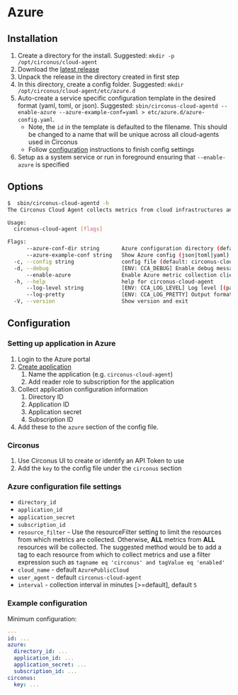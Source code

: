 # Azure

## Installation

1. Create a directory for the install. Suggested: `mkdir -p /opt/circonus/cloud-agent`
1. Download the [latest release](https://github.com/circonus-labs/circonus-cloud-agent/releases/latest)
1. Unpack the release in the directory created in first step
1. In this directory, create a config folder. Suggested: `mkdir /opt/circonus/cloud-agent/etc/azure.d`
1. Auto-create a service specific configuration template in the desired format (yaml, toml, or json).  Suggested: `sbin/circonus-cloud-agentd --enable-azure --azure-example-conf=yaml > etc/azure.d/azure-config.yaml`. 
    * Note, the `id` in the template is defaulted to the filename.  This should be changed to a name that will be unique across all cloud-agents used in Circonus
    * Follow [configuration](#configuration) instructions to finish config settings
1. Setup as a system service or run in foreground ensuring that `--enable-azure` is specified

## Options

```sh
$  sbin/circonus-cloud-agentd -h
The Circonus Cloud Agent collects metrics from cloud infrastructures and fowards them to Circonus.

Usage:
  circonus-cloud-agent [flags]

Flags:
      --azure-conf-dir string       Azure configuration directory (default "/opt/circonus/cloud-agent/etc/azure.d")
      --azure-example-conf string   Show Azure config (json|toml|yaml) and exit
  -c, --config string               config file (default: circonus-cloud-agent.yaml|.json|.toml)
  -d, --debug                       [ENV: CCA_DEBUG] Enable debug messages
      --enable-azure                Enable Azure metric collection client
  -h, --help                        help for circonus-cloud-agent
      --log-level string            [ENV: CCA_LOG_LEVEL] Log level [(panic|fatal|error|warn|info|debug|disabled)] (default "info")
      --log-pretty                  [ENV: CCA_LOG_PRETTY] Output formatted/colored log lines [ignored on windows]
  -V, --version                     Show version and exit
```

## Configuration

### Setting up application in Azure

1. Login to the Azure portal
1. [Create application](https://docs.microsoft.com/en-us/azure/active-directory/develop/howto-create-service-principal-portal#create-an-azure-active-directory-application)
    1. Name the application (e.g. `circonus-cloud-agent`)
    1. Add reader role to subscription for the application
1. Collect application configuration information
    1. Directory ID
    1. Application ID
    1. Application secret
    1. Subscription ID
1. Add these to the `azure` section of the config file.

### Circonus

1. Use Circonus UI to create or identify an API Token to use
1. Add the `key` to the config file under the `circonus` section

### Azure configuration file settings

* `directory_id`
* `application_id`
* `application_secret`
* `subscription_id`
* `resource_filter` - Use the resourceFilter setting to limit the resources from which metrics are collected. Otherwise, **ALL** metrics from **ALL** resources will be collected. The suggested method would be to add a tag to each resource from which to collect metrics and use a filter expression such as `tagname eq 'circonus' and tagValue eq 'enabled'`
* `cloud_name` - default `AzurePublicCloud`
* `user_agent` - default `circonus-cloud-agent`
* `interval` - collection interval in minutes [>=default], default `5`

### Example configuration

Minimum configuration:

```yaml
---
id: ...
azure:
  directory_id: ...
  application_id: ...
  application_secret: ...
  subscription_id: ...
circonus:
  key: ...
```
